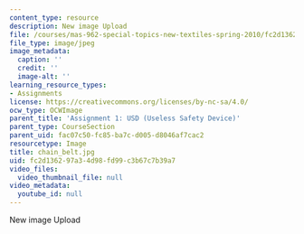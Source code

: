 ```yaml
---
content_type: resource
description: New image Upload
file: /courses/mas-962-special-topics-new-textiles-spring-2010/fc2d136297a34d98fd99c3b67c7b39a7_chain_belt.jpg
file_type: image/jpeg
image_metadata:
  caption: ''
  credit: ''
  image-alt: ''
learning_resource_types:
- Assignments
license: https://creativecommons.org/licenses/by-nc-sa/4.0/
ocw_type: OCWImage
parent_title: 'Assignment 1: USD (Useless Safety Device)'
parent_type: CourseSection
parent_uid: fac07c50-fc85-ba7c-d005-d8046af7cac2
resourcetype: Image
title: chain_belt.jpg
uid: fc2d1362-97a3-4d98-fd99-c3b67c7b39a7
video_files:
  video_thumbnail_file: null
video_metadata:
  youtube_id: null
---
```

New image Upload